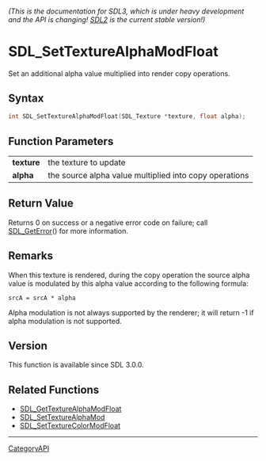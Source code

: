 ###### (This is the documentation for SDL3, which is under heavy development and the API is changing! [SDL2](https://wiki.libsdl.org/SDL2/) is the current stable version!)
# SDL_SetTextureAlphaModFloat

Set an additional alpha value multiplied into render copy operations.

## Syntax

```c
int SDL_SetTextureAlphaModFloat(SDL_Texture *texture, float alpha);

```

## Function Parameters

|                 |                                                        |
| --------------- | ------------------------------------------------------ |
| **texture**     | the texture to update                                  |
| **alpha**       | the source alpha value multiplied into copy operations |

## Return Value

Returns 0 on success or a negative error code on failure; call
[SDL_GetError](SDL_GetError)() for more information.

## Remarks

When this texture is rendered, during the copy operation the source alpha
value is modulated by this alpha value according to the following formula:

`srcA = srcA * alpha`

Alpha modulation is not always supported by the renderer; it will return -1
if alpha modulation is not supported.

## Version

This function is available since SDL 3.0.0.

## Related Functions

* [SDL_GetTextureAlphaModFloat](SDL_GetTextureAlphaModFloat)
* [SDL_SetTextureAlphaMod](SDL_SetTextureAlphaMod)
* [SDL_SetTextureColorModFloat](SDL_SetTextureColorModFloat)

----
[CategoryAPI](CategoryAPI)

